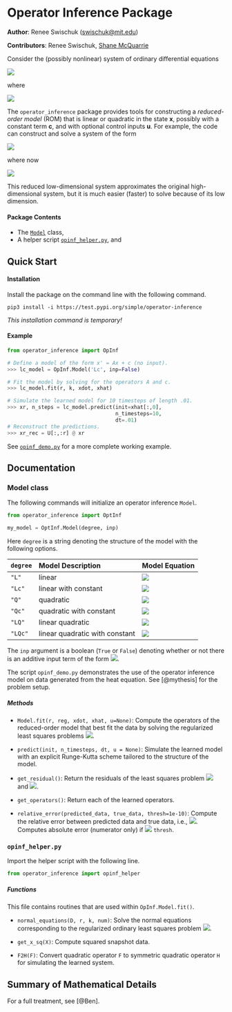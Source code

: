 # Operator Inference Package

**Author**: Renee Swischuk (swischuk@mit.edu)

**Contributors**: Renee Swischuk, [Shane McQuarrie](https://github.com/shanemcq18)

Consider the (possibly nonlinear) system of ordinary differential equations

<img src="https://latex.codecogs.com/svg.latex?\dot{\mathbf{x}}(t)=\mathbf{f}(t,\mathbf{x}(t)),"/>

where

<img src="https://latex.codecogs.com/svg.latex?\mathbf{x}:\mathbb{R}\to\mathbb{R}^n,\qquad\mathbf{f}:\mathbb{R}\times\mathbb{R}^n\to\mathbb{R}^n."/>

The `operator_inference` package provides tools for constructing a _reduced-order model_ (ROM) that is linear or quadratic in the state **x**, possibly with a constant term **c**, and with optional control inputs **u**.
For example, the code can construct and solve a system of the form

<img src="https://latex.codecogs.com/svg.latex?\dot{\hat{\mathbf{x}}}(t)=\hat{A}\hat{\mathbf{x}} + \hat{B}\mathbf{u}(t) + \hat{\mathbf{c}},"/>

where now

<img src="https://latex.codecogs.com/svg.latex?\hat{\mathbf{x}}:\mathbb{R}\to\mathbb{R}^r,\qquad\hat{A}\in\mathbb{R}^{r\times%20r},\qquad\hat{B}\in\mathbb{R}^{r\times%20m},\qquad\mathbf{u}:\mathbb{R}\to\mathbb{R}^m,\qquad\hat{\mathbf{c}}\in\mathbb{R}^r,\qquad%20r\ll%20n."/>

This reduced low-dimensional system approximates the original high-dimensional system, but it is much easier (faster) to solve because of its low dimension.

#### Package Contents
- The [`Model`](https://github.com/swischuk/operator_inference#model-class) class,
- A helper script [`opinf_helper.py`](https://github.com/swischuk/operator_inference#opinf-helper), and
<!-- - A helper script [`integration_helpers.py`](https://github.com/swischuk/operator_inference#integration-helpers). -->

## Quick Start

#### Installation

Install the package on the command line with the following command.

`pip3 install -i https://test.pypi.org/simple/operator-inference`

_This installation command is temporary!_

#### Example

<!-- TODO: what are these variables?? -->

```python
from operator_inference import OpInf

# Define a model of the form x' = Ax + c (no input).
>>> lc_model = OpInf.Model('Lc', inp=False)

# Fit the model by solving for the operators A and c.
>>> lc_model.fit(r, k, xdot, xhat)

# Simulate the learned model for 10 timesteps of length .01.
>>> xr, n_steps = lc_model.predict(init=xhat[:,0],
                                   n_timesteps=10,
                                   dt=.01)
# Reconstruct the predictions.
>>> xr_rec = U[:,:r] @ xr
```

See [`opinf_demo.py`](https://github.com/swischuk/operator_inference/blob/master/opinf_demo.py) for a more complete working example.

## Documentation

### Model class

The following commands will initialize an operator inference `Model`.

```python
from operator_inference import OptInf

my_model = OptInf.Model(degree, inp)
```

Here `degree` is a string denoting the structure of
the model with the following options.

| `degree` | Model Description | Model Equation |
| :------- | :---------------- | :------------- |
|  `"L"`   |  linear | <img src="https://latex.codecogs.com/svg.latex?\dot{\mathbf{x}}(t)=A\mathbf{x}(t)"/>
|  `"Lc"`  |  linear with constant | <img src="https://latex.codecogs.com/svg.latex?\dot{\mathbf{x}}(t)=A\mathbf{x}(t)+\mathbf{c}"/>
|  `"Q"`   |  quadratic | <img src="https://latex.codecogs.com/svg.latex?\dot{\mathbf{x}}(t)=F\mathbf{x}^2(t)"/>
|  `"Qc"`  |  quadratic with constant | <img src="https://latex.codecogs.com/svg.latex?\dot{\mathbf{x}}(t)=F\mathbf{x}^2(t)+\mathbf{c}"/>
|  `"LQ"`  |  linear quadratic | <img src="https://latex.codecogs.com/svg.latex?\dot{\mathbf{x}}(t)=A\mathbf{x}(t)+F\mathbf{x}^2(t)"/>
|  `"LQc"` |  linear quadratic with constant | <img src="https://latex.codecogs.com/svg.latex?\dot{\mathbf{x}}(t)=A\mathbf{x}(t)+F\mathbf{x}^2(t)+\mathbf{c}"/>

The `inp` argument is a boolean (`True` or `False`) denoting whether or not there is an additive input term of the form <img src="https://latex.codecogs.com/svg.latex?B\mathbf{u}(t)"/>.

The script `opinf_demo.py` demonstrates the use of the operator inference model on data generated from the heat equation.
See [@mythesis] for the problem setup.

##### Methods

- `Model.fit(r, reg, xdot, xhat, u=None)`: Compute the operators of the reduced-order model that best fit the data by solving the regularized least
    squares problems <img src="https://latex.codecogs.com/svg.latex?\underset{\mathbf{o}_i}{\text{min}}||D\mathbf{o}_i-\mathbf{r}||_2^2+k||P\mathbf{o}_i||_2^2"/>.

- `predict(init, n_timesteps, dt, u = None)`: Simulate the learned model with an explicit Runge-Kutta scheme tailored to the structure of the model.

- `get_residual()`: Return the residuals of the least squares problem <img src="https://latex.codecogs.com/svg.latex?||DO^T-\dot{X}^T||_F^2"/> and <img src="https://latex.codecogs.com/svg.latex?||O^T||_F^2"/>.

- `get_operators()`: Return each of the learned operators.

- `relative_error(predicted_data, true_data, thresh=1e-10)`: Compute the relative error between predicted data and true data, i.e., <img src="https://latex.codecogs.com/svg.latex?||\text{true}-\text{predicted}||/||\text{true}||"/>.  Computes absolute error (numerator only) if <img src="https://latex.codecogs.com/svg.latex?||\text{true}||<"/> `thresh`.


### `opinf_helper.py`

Import the helper script with the following line.

```python
from operator_inference import opinf_helper
```

##### Functions

This file contains routines that are used within `OpInf.Model.fit()`.

- `normal_equations(D, r, k, num)`: Solve the normal equations corresponding to the regularized ordinary least squares problem <img src="https://latex.codecogs.com/svg.latex?\underset{\mathbf{o}_i}{\text{min}}||D\mathbf{o}_i-\mathbf{r}||_2^2+k||P\mathbf{o}_i||_2^2"/>.

-  `get_x_sq(X)`: Compute squared snapshot data.

-  `F2H(F)`: Convert quadratic operator `F` to symmetric quadratic operator `H` for simulating the learned system.


<!-- ### `integration_helpers.py`

Import the integration helper script with the following line.

```python
from operator_inference import integration_helpers
```

##### Functions

This file contains Runge-Kutta integrators that are used within `OpInf.Model.predict()`.
The choice of integrator depends on `Model.degree`.

- `rk4advance_L(x, dt, A, B=0, u=0)`
- `rk4advance_Lc(x, dt, A, c, B=0, u=0)`
- `rk4advance_Q(x, dt, H, B=0, u=0)`
- `rk4advance_Qc(x, dt, H, c, B=0, u=0)`
- `rk4advance_LQ(x, dt, A, H, B=0, u=0)`
- `rk4advance_LQc(x, dt, A, H, c, B=0, u=0)`

**Parameters**:
- `x ((r,) ndarray)`: The current (reduced-dimension) state.
- `dt (float)`: Time step size.
- `A ((r,r) ndarray)`: The linear state operator.
- `H ((r,r**2) ndarray)`: The matricized quadratic state operator.
- `c ((r,) ndarray)`: The constant term.
- `B ((r,p) ndarray)`: The input operator; only needed if `Model.inp` is `True`.
- `u ((p,) ndarray)`: The input at the current time; only needed if `Model.inp` is `True`.

**Returns**:
- `x_next ((r,) ndarray)`: The next (reduced-dimension) state. -->

## Summary of Mathematical Details

For a full treatment, see [@Ben].
